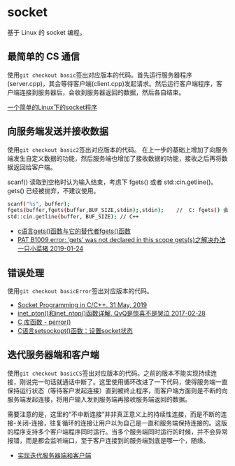 # socket
基于 Linux 的 socket 编程。

## 最简单的 CS 通信
使用`git checkout basic`签出对应版本的代码。首先运行服务器程序(server.cpp)，其会等待客户端(client.cpp)发起请求。然后运行客户端程序，客户端连接到服务器后，会收到服务器返回的数据，然后各自结束。

[一个简单的Linux下的socket程序](http://c.biancheng.net/cpp/html/3030.html)

## 向服务端发送并接收数据
使用`git checkout basic2`签出对应版本的代码。
在上一步的基础上增加了向服务端发生自定义数据的功能，然后服务端也增加了接收数据的功能，接收之后再将数据返回给客户端。

scanf() 读取到空格时认为输入结束，考虑下 fgets() 或者 std::cin.getline()。gets() 已经被抛弃，不建议使用。
```bash
scanf("%s", buffer);
fgets(buffer,fgets(buffer,BUF_SIZE,stdin);,stdin);    //  C: fgets() 会读取换行符'\n'，除非缓存区不够大
std::cin.getline(buffer, BUF_SIZE); // C++
```

- [c语言gets()函数与它的替代者fgets()函数](https://www.cnblogs.com/qingergege/p/5925811.html)
- [PAT B1009 error: ‘gets’ was not declared in this scope gets(s)之解决办法 一只小菜猪 2019-01-24](https://blog.csdn.net/qq_36525099/article/details/86631881)

## 错误处理
使用`git checkout basicError`签出对应版本的代码。
- [Socket Programming in C/C++. 31 May, 2019](https://www.geeksforgeeks.org/socket-programming-cc/)
- [inet_pton()和inet_ntop()函数详解. QvQ是惊喜不是哭泣 2017-02-28](https://blog.csdn.net/zyy617532750/article/details/58595700)
- [C 库函数 - perror()](https://www.runoob.com/cprogramming/c-function-perror.html)
- [C语言setsockopt()函数：设置socket状态](http://c.biancheng.net/cpp/html/374.html)

## 迭代服务器端和客户端
使用`git checkout basicCS`签出对应版本的代码。之前的版本不能实现持续连接，刚说完一句话就通话中断了。这里使用循环改进了一下代码，使得服务端一直保持运行状态（等待客户发起连接）直到被终止程序，而客户端方面则是不断的向服务端发起连接，将用户输入发到服务端再接收服务端返回的数据。

需要注意的是，这里的“不中断连接”并非真正意义上的持续性连接，而是不断的连接-关闭-连接，往复循环的连接让用户以为自己是一直和服务端保持连接的。这版的程序支持多个客户端程序同时运行。当多个服务端同时运行的时候，并不会异常报错，而是都会监听端口，至于客户连接到的服务端到底是哪一个，随缘。

- [实现迭代服务器端和客户端](http://c.biancheng.net/cpp/html/3039.html)